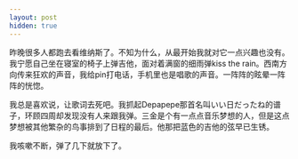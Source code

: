 ```yaml
---
layout: post
hidden: true
---
```

昨晚很多人都跑去看维纳斯了。不知为什么，从最开始我就对它一点兴趣也没有。我宁愿自己坐在寝室的椅子上弹吉他，面对着满窗的细雨弹kiss the rain。西南方向传来狂欢的声音，我给pin打电话，手机里也是唱歌的声音。一阵阵的眩晕一阵阵的恍惚。

我总是喜欢说，让歌词去死吧。我抓起Depapepe那首名叫いい日だったね的谱子，环顾四周却发现没有人来跟我弹。三金是个有一点点音乐梦想的人，但是这点梦想被其他繁杂的鸟事排到了日程的最后。他那把蓝色的吉他的弦早已生锈。

我咳嗽不断，弹了几下就放下了。